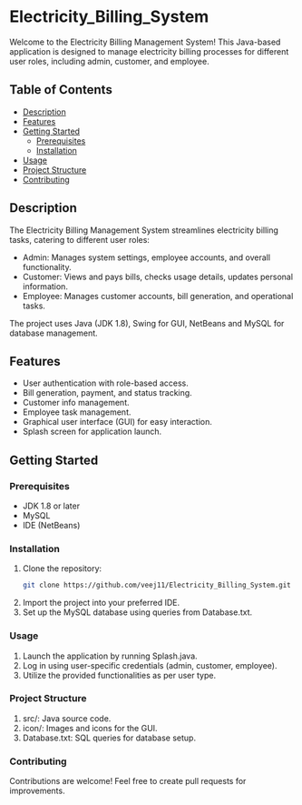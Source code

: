 # Electricity_Billing_System

Welcome to the Electricity Billing Management System! This Java-based application is designed to manage electricity billing processes for different user roles, including admin, customer, and employee.

## Table of Contents

- [Description](#description)
- [Features](#features)
- [Getting Started](#getting-started)
  - [Prerequisites](#prerequisites)
  - [Installation](#installation)
- [Usage](#usage)
- [Project Structure](#project-structure)
- [Contributing](#contributing)

## Description

The Electricity Billing Management System streamlines electricity billing tasks, catering to different user roles:

- Admin: Manages system settings, employee accounts, and overall functionality.
- Customer: Views and pays bills, checks usage details, updates personal information.
- Employee: Manages customer accounts, bill generation, and operational tasks.

The project uses Java (JDK 1.8), Swing for GUI, NetBeans and MySQL for database management.

## Features

- User authentication with role-based access.
- Bill generation, payment, and status tracking.
- Customer info management.
- Employee task management.
- Graphical user interface (GUI) for easy interaction.
- Splash screen for application launch.

## Getting Started

### Prerequisites

- JDK 1.8 or later
- MySQL
- IDE (NetBeans)

### Installation

1. Clone the repository:
   ```sh
   git clone https://github.com/veej11/Electricity_Billing_System.git
2. Import the project into your preferred IDE.
3. Set up the MySQL database using queries from Database.txt.
   
### Usage
1. Launch the application by running Splash.java.
2. Log in using user-specific credentials (admin, customer, employee).
3. Utilize the provided functionalities as per user type.

### Project Structure
1. src/: Java source code.
2. icon/: Images and icons for the GUI.
3. Database.txt: SQL queries for database setup.

### Contributing
Contributions are welcome! Feel free to create pull requests for improvements.
